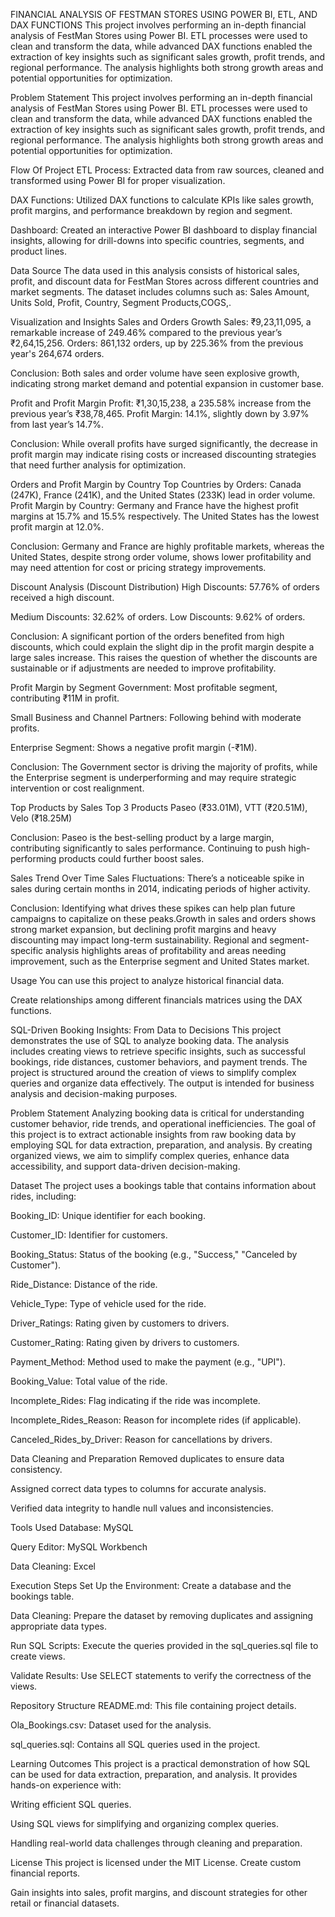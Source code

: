 FINANCIAL ANALYSIS OF FESTMAN STORES USING POWER BI, ETL, AND DAX FUNCTIONS
This project involves performing an in-depth financial analysis of FestMan Stores using Power BI. ETL processes were used to clean and transform the data, while advanced DAX functions enabled the extraction of key insights such as significant sales growth, profit trends, and regional performance. The analysis highlights both strong growth areas and potential opportunities for optimization.

Problem Statement
This project involves performing an in-depth financial analysis of FestMan Stores using Power BI. ETL processes were used to clean and transform the data, while advanced DAX functions enabled the extraction of key insights such as significant sales growth, profit trends, and regional performance. The analysis highlights both strong growth areas and potential opportunities for optimization.

Flow Of Project
ETL Process: Extracted data from raw sources, cleaned and transformed using Power BI for proper
visualization.

DAX Functions: Utilized DAX functions to calculate KPIs like sales growth, profit margins, and performance breakdown by region and segment.

Dashboard: Created an interactive Power BI dashboard to display financial insights, allowing for drill-downs into specific countries, segments, and product lines.

Data Source
The data used in this analysis consists of historical sales, profit, and discount data for FestMan Stores across different countries and market segments. The dataset includes columns such as: Sales Amount, Units Sold, Profit, Country, Segment Products,COGS,.

Visualization and Insights
Sales and Orders Growth
Sales: ₹9,23,11,095, a remarkable increase of 249.46% compared to the previous year’s ₹2,64,15,256. Orders: 861,132 orders, up by 225.36% from the previous year's 264,674 orders.

Conclusion: Both sales and order volume have seen explosive growth, indicating strong market demand and potential expansion in customer base.

Profit and Profit Margin
Profit: ₹1,30,15,238, a 235.58% increase from the previous year’s ₹38,78,465. Profit Margin: 14.1%, slightly down by 3.97% from last year’s 14.7%.

Conclusion: While overall profits have surged significantly, the decrease in profit margin may indicate rising costs or increased discounting strategies that need further analysis for optimization.

Orders and Profit Margin by Country
Top Countries by Orders: Canada (247K), France (241K), and the United States (233K) lead in order volume. Profit Margin by Country: Germany and France have the highest profit margins at 15.7% and 15.5% respectively. The United States has the lowest profit margin at 12.0%.

Conclusion: Germany and France are highly profitable markets, whereas the United States, despite strong order volume, shows lower profitability and may need attention for cost or pricing strategy improvements.

Discount Analysis (Discount Distribution)
High Discounts: 57.76% of orders received a high discount.

Medium Discounts: 32.62% of orders. Low Discounts: 9.62% of orders.

Conclusion: A significant portion of the orders benefited from high discounts, which could explain the slight dip in the profit margin despite a large sales increase. This raises the question of whether the discounts are sustainable or if adjustments are needed to improve profitability.

Profit Margin by Segment
Government: Most profitable segment, contributing ₹11M in profit.

Small Business and Channel Partners: Following behind with moderate profits.

Enterprise Segment: Shows a negative profit margin (-₹1M).

Conclusion: The Government sector is driving the majority of profits, while the Enterprise segment is underperforming and may require strategic intervention or cost realignment.

Top Products by Sales Top 3 Products
Paseo (₹33.01M), VTT (₹20.51M), Velo (₹18.25M)

Conclusion: Paseo is the best-selling product by a large margin, contributing significantly to sales performance. Continuing to push high-performing products could further boost sales.

Sales Trend Over Time
Sales Fluctuations: There’s a noticeable spike in sales during certain months in 2014, indicating periods of higher activity.

Conclusion: Identifying what drives these spikes can help plan future campaigns to capitalize on these peaks.Growth in sales and orders shows strong market expansion, but declining profit margins and heavy discounting may impact long-term sustainability. Regional and segment-specific analysis highlights areas of profitability and areas needing improvement, such as the Enterprise segment and United States market.

Usage
You can use this project to analyze historical financial data.

Create relationships among different financials matrices using the DAX functions.


SQL-Driven Booking Insights: From Data to Decisions
This project demonstrates the use of SQL to analyze booking data. The analysis includes creating views to retrieve specific insights, such as successful bookings, ride distances, customer behaviors, and payment trends. The project is structured around the creation of views to simplify complex queries and organize data effectively. The output is intended for business analysis and decision-making purposes.

Problem Statement
Analyzing booking data is critical for understanding customer behavior, ride trends, and operational inefficiencies. The goal of this project is to extract actionable insights from raw booking data by employing SQL for data extraction, preparation, and analysis. By creating organized views, we aim to simplify complex queries, enhance data accessibility, and support data-driven decision-making.

Dataset
The project uses a bookings table that contains information about rides, including:

Booking_ID: Unique identifier for each booking.

Customer_ID: Identifier for customers.

Booking_Status: Status of the booking (e.g., "Success," "Canceled by Customer").

Ride_Distance: Distance of the ride.

Vehicle_Type: Type of vehicle used for the ride.

Driver_Ratings: Rating given by customers to drivers.

Customer_Rating: Rating given by drivers to customers.

Payment_Method: Method used to make the payment (e.g., "UPI").

Booking_Value: Total value of the ride.

Incomplete_Rides: Flag indicating if the ride was incomplete.

Incomplete_Rides_Reason: Reason for incomplete rides (if applicable).

Canceled_Rides_by_Driver: Reason for cancellations by drivers.

Data Cleaning and Preparation
Removed duplicates to ensure data consistency.

Assigned correct data types to columns for accurate analysis.

Verified data integrity to handle null values and inconsistencies.

Tools Used
Database: MySQL

Query Editor: MySQL Workbench

Data Cleaning: Excel

Execution Steps
Set Up the Environment: Create a database and the bookings table.

Data Cleaning: Prepare the dataset by removing duplicates and assigning appropriate data types.

Run SQL Scripts: Execute the queries provided in the sql_queries.sql file to create views.

Validate Results: Use SELECT statements to verify the correctness of the views.

Repository Structure
README.md: This file containing project details.

Ola_Bookings.csv: Dataset used for the analysis.

sql_queries.sql: Contains all SQL queries used in the project.

Learning Outcomes
This project is a practical demonstration of how SQL can be used for data extraction, preparation, and analysis. It provides hands-on experience with:

Writing efficient SQL queries.

Using SQL views for simplifying and organizing complex queries.

Handling real-world data challenges through cleaning and preparation.

License
This project is licensed under the MIT License.
Create custom financial reports.

Gain insights into sales, profit margins, and discount strategies for other retail or financial datasets.



